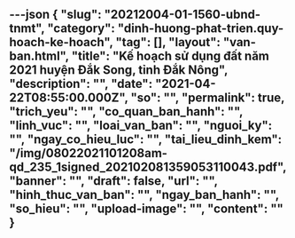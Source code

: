 ---json
{
    "slug": "20212004-01-1560-ubnd-tnmt",
    "category": "dinh-huong-phat-trien.quy-hoach-ke-hoach",
    "tag": [],
    "layout": "van-ban.html",
    "title": "Kế hoạch sử dụng đất năm 2021 huyện Đắk Song, tỉnh Đắk Nông",
    "description": "",
    "date": "2021-04-22T08:55:00.000Z",
    "so": "",
    "permalink": true,
    "trich_yeu": "",
    "co_quan_ban_hanh": "",
    "linh_vuc": "",
    "loai_van_ban": "",
    "nguoi_ky": "",
    "ngay_co_hieu_luc": "",
    "tai_lieu_dinh_kem": "/img/08022021101208am-qd_235_1signed_202102081359053110043.pdf",
    "banner": "",
    "draft": false,
    "url": "",
    "hinh_thuc_van_ban": "",
    "ngay_ban_hanh": "",
    "so_hieu": "",
    "upload-image": "",
    "__content__": ""
}
---
